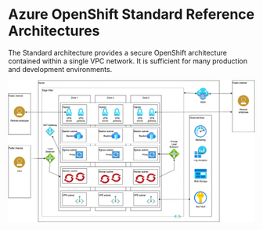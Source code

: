 # Azure OpenShift Standard Reference Architectures

The Standard architecture provides a secure OpenShift architecture contained within a single VPC network. It is sufficient for many production and development environments.

![Standard](./azure-ref-arch-standard.png)
